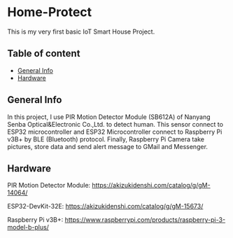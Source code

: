 # Home-Protect
This is my very first basic IoT Smart House Project.

## Table of content
* [General Info](#general-info)
* [Hardware](#hardware)

## General Info
In this project, I use PIR Motion Detector Module (SB612A) of Nanyang Senba Optical&Electronic Co.,Ltd. to detect human. This sensor connect to ESP32 microcontroller and ESP32 Microcontroller connect to Raspberry Pi v3B+ by BLE (Bluetooth) protocol. Finally, Raspberry Pi Camera take pictures, store data and send alert message to GMail and Messenger.

## Hardware
PIR Motion Detector Module: https://akizukidenshi.com/catalog/g/gM-14064/

ESP32-DevKit-32E: https://akizukidenshi.com/catalog/g/gM-15673/

Raspberry Pi v3B+: https://www.raspberrypi.com/products/raspberry-pi-3-model-b-plus/
